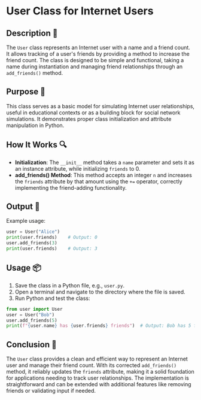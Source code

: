 # User Class for Internet Users

## Description 📝

The `User` class represents an Internet user with a name and a friend count.
It allows tracking of a user's friends by providing a method to increase the friend count.
The class is designed to be simple and functional, taking a name during instantiation and managing friend relationships through an `add_friends()` method.

## Purpose 🎯

This class serves as a basic model for simulating Internet user relationships, useful in educational contexts or as a building block for social network simulations.
It demonstrates proper class initialization and attribute manipulation in Python.

## How It Works 🔍

-   **Initialization**: The `__init__` method takes a `name` parameter and sets it as an instance attribute, while initializing `friends` to 0.
-   **add_friends() Method**: This method accepts an integer `n` and increases the `friends` attribute by that amount using the `+=` operator, correctly implementing the friend-adding functionality.

## Output 📜

Example usage:

```python
user = User("Alice")
print(user.friends)    # Output: 0
user.add_friends(3)
print(user.friends)    # Output: 3
```

## Usage 📦

1. Save the class in a Python file, e.g., `user.py`.
2. Open a terminal and navigate to the directory where the file is saved.
3. Run Python and test the class:

```python
from user import User
user = User("Bob")
user.add_friends(5)
print(f"{user.name} has {user.friends} friends")  # Output: Bob has 5 friends
```

## Conclusion 🚀

The `User` class provides a clean and efficient way to represent an Internet user and manage their friend count.
With its corrected `add_friends()` method, it reliably updates the `friends` attribute, making it a solid foundation for applications needing to track user relationships.
The implementation is straightforward and can be extended with additional features like removing friends or validating input if needed.
